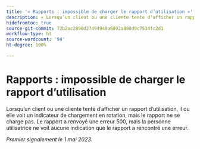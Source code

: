 ```yaml
---
title: '« Rapports : impossible de charger le rapport d’utilisation »'
description: « Lorsqu’un client ou une cliente tente d’afficher un rapport d’utilisation, il ou elle voit un indicateur de chargement en rotation, mais le rapport ne se charge pas. Le rapport a renvoyé une erreur 500, mais la personne utilisatrice ne voit aucune indication signalant que le rapport a rencontré une erreur. »
hidefromtoc: true
source-git-commit: 72b2ac2890d27494949a6892a800d9c7534fc2d1
workflow-type: ht
source-wordcount: '94'
ht-degree: 100%

---
```



# Rapports : impossible de charger le rapport d’utilisation

Lorsqu’un client ou une cliente tente d’afficher un rapport d’utilisation, il ou elle voit un indicateur de chargement en rotation, mais le rapport ne se charge pas. Le rapport a renvoyé une erreur 500, mais la personne utilisatrice ne voit aucune indication que le rapport a rencontré une erreur.

_Premier signalement le 1 mai 2023._

